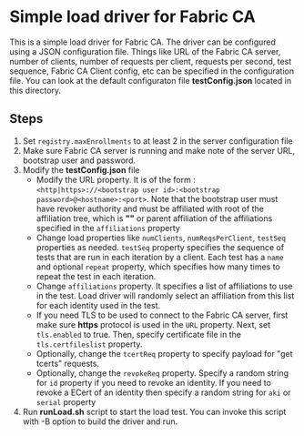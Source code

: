 # Simple load driver for Fabric CA
This is a simple load driver for Fabric CA. The driver can be configured using a JSON configuration file. Things like URL of the Fabric CA server, number of clients, number of requests per client, requests per second, test sequence, Fabric CA Client config, etc can be specified in the configuration file. You can look at the default configuraton file **testConfig.json** located in this directory.

## Steps
1. Set `registry.maxEnrollments` to at least 2 in the server configuration file
1. Make sure Fabric CA server is running and make note of the server URL, bootstrap user and password.
2. Modify the **testConfig.json** file
    * Modify the URL property. It is of the form : `<http|https>://<bootstrap user id>:<bootstrap password>@<hostname>:<port>`. Note that the bootstrap user must have revoker authority and must be affiliated with root of the affiliation tree, which is **""** or parent affiliation of the affiliations specified in the `affiliations` property
    * Change load properties like `numClients`, `numReqsPerClient`, `testSeq` properties as needed. `testSeq` property specifies the sequence of tests that are run in each iteration by a client. Each test has a `name` and optional `repeat` property, which specifies how many times to repeat the test in each iteration.
    * Change `affiliations` property. It specifies a list of affiliations to use in the test. Load driver will randomly select an affiliation from this list for each identity used in the test.
    * If you need TLS to be used to connect to the Fabric CA server, first make sure **https** protocol is used in the `URL` property. Next, set `tls.enabled` to true. Then, specify certificate file in the `tls.certfileslist` property.
    * Optionally, change the `tcertReq` property to specify payload for "get tcerts" requests.
    * Optionally, change the `revokeReq` property. Specify a random string for `id` property if you need to revoke an identity. If you need to revoke a ECert of an identity then specify a random string for `aki` or `serial` property
3. Run **runLoad.sh** script to start the load test. You can invoke this script with -B option to build the driver and run.
